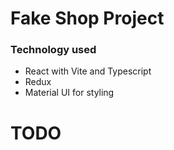 # Fake Shop Project

### Technology used

- React with Vite and Typescript
- Redux
- Material UI for styling

# TODO
